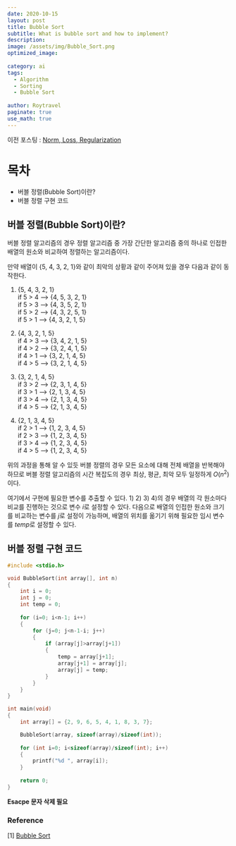 ```yaml
---
date: 2020-10-15
layout: post
title: Bubble Sort
subtitle: What is bubble sort and how to implement?
description:
image: /assets/img/Bubble_Sort.png
optimized_image:
  
category: ai
tags:
  - Algorithm
  - Sorting
  - Bubble Sort
  
author: Roytravel
paginate: true
use_math: true
---
```


이전 포스팅 : <a href="https://roytravel.github.io/norm-loss-regularization/">Norm, Loss, Regularization</a>

# 목차
* 버블 정렬(Bubble Sort)이란?
* 버블 정렬 구현 코드

## 버블 정렬(Bubble Sort)이란?
버블 정렬 알고리즘의 경우 정렬 알고리즘 중 가장 간단한 알고리즘 중의 하나로 인접한 배열의 원소와 비교하여 정렬하는 알고리즘이다.

만약 배열이 {5, 4, 3, 2, 1}와 같이 최악의 상황과 같이 주어져 있을 경우 다음과 같이 동작한다.

1) {5, 4, 3, 2, 1}<br>
if 5 > 4 --> {4, 5, 3, 2, 1}<br>
if 5 > 3 --> {4, 3, 5, 2, 1}<br>
if 5 > 2 --> {4, 3, 2, 5, 1}<br>
if 5 > 1 --> {4, 3, 2, 1, 5}<br>

2) {4, 3, 2, 1, 5}<br>
if 4 > 3 --> {3, 4, 2, 1, 5}<br>
if 4 > 2 --> {3, 2, 4, 1, 5}<br>
if 4 > 1 --> {3, 2, 1, 4, 5}<br>
if 4 > 5 --> {3, 2, 1, 4, 5}<br>

3) {3, 2, 1, 4, 5}<br>
if 3 > 2 --> {2, 3, 1, 4, 5}<br>
if 3 > 1 --> {2, 1, 3, 4, 5}<br>
if 3 > 4 --> {2, 1, 3, 4, 5}<br>
if 4 > 5 --> {2, 1, 3, 4, 5}<br>

4) {2, 1, 3, 4, 5}<br>
if 2 > 1 --> {1, 2, 3, 4, 5}<br>
if 2 > 3 --> {1, 2, 3, 4, 5}<br>
if 3 > 4 --> {1, 2, 3, 4, 5}<br>
if 4 > 5 --> {1, 2, 3, 4, 5}<br>

위의 과정을 통해 알 수 있듯 버블 정렬의 경우 모든 요소에 대해 전체 배열을 반복해야 하므로 버블 정렬 알고리즘의 시간 복잡도의 경우 최상, 평균, 최악 모두 일정하게 $O(n^2)$이다.

여기에서 구현에 필요한 변수를 추출할 수 있다. 1) 2) 3) 4)의 경우 배열의 각 원소마다 비교를 진행하는 것으로 변수 $i$로 설정할 수 있다.
다음으로 배열의 인접한 원소와 크기를 비교하는 변수를 $j$로 설정이 가능하며, 배열의 위치를 옮기기 위해 필요한 임시 변수를 $temp$로 설정할 수 있다.

## 버블 정렬 구현 코드
```c
#include <stdio.h>

void BubbleSort(int array[], int n)
{
	int i = 0; 
	int j = 0; 
	int temp = 0;
	
	for (i=0; i<n-1; i++)
	{
		for (j=0; j<n-1-i; j++)
		{
			if (array[j]>array[j+1])
			{
				temp = array[j+1];
				array[j+1] = array[j];
				array[j] = temp;
			}
		}
	}
}

int main(void)
{
	int array[] = {2, 9, 6, 5, 4, 1, 8, 3, 7};

	BubbleSort(array, sizeof(array)/sizeof(int));
	
	for (int i=0; i<sizeof(array)/sizeof(int); i++)
	{
		printf("%d ", array[i]);
	}
	
	return 0;
}
```

**Esacpe 문자 삭제 필요**


### Reference
[1] <a href="https://fullyunderstood.com/pseudocodes/bubble-sort/">Bubble Sort</a><br>
